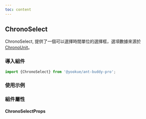 ```yaml
---
toc: content
---
```


## ChronoSelect

ChronoSelect, 提供了一個可以選擇時間單位的選擇框，選項數據來源於 [ChronoUnit](https://docs.oracle.com/javase/8/docs/api/java/time/temporal/ChronoUnit.html)。

### 導入組件

```jsx | pure
import {ChronoSelect} from '@yookue/ant-buddy-pro';
```

### 使用示例

<code src="./demo.zh-TW.tsx"></code>

### 組件屬性

#### ChronoSelectProps

<API src="@/form/ChronoSelect/index.tsx" hideTitle></API>
